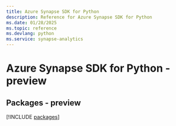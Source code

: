 ```yaml
---
title: Azure Synapse SDK for Python
description: Reference for Azure Synapse SDK for Python
ms.date: 01/28/2025
ms.topic: reference
ms.devlang: python
ms.service: synapse-analytics
---
```

# Azure Synapse SDK for Python - preview
## Packages - preview
[!INCLUDE [packages](synapse-index.md)]